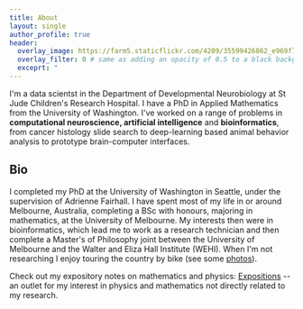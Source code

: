 ```yaml
---
title: About
layout: single
author_profile: true
header:
  overlay_image: https://farm5.staticflickr.com/4209/35599426862_e969f73b74_h_d.jpg
  overlay_filter: 0 # same as adding an opacity of 0.5 to a black background
  exceprt: "                                                                               "                                                          
---
```


I'm a data scientst in the Department of Developmental Neurobiology at St Jude Children's Research Hospital. I have a PhD in Applied Mathematics from the University of Washington. I've worked on a range of problems in **computational neuroscience, artificial intelligence** and **bioinformatics**, from cancer histology slide search to deep-learning based animal behavior analysis to prototype brain-computer interfaces. 

## Bio

I completed my PhD at the University of Washington in Seattle, under the supervision of Adrienne Fairhall. I have spent most of my life in or around Melbourne, Australia, completing a BSc with honours, majoring in mathematics, at the University of Melbourne. My interests then were in bioinformatics, which lead me to work as a research technician and then complete a Master's of Philosophy joint between the University of Melbourne and the Walter and Eliza Hall Institute (WEHI). When I'm not researching I enjoy touring the country by bike (see some [photos](https://www.flickr.com/people/149922637@N08/)). 

Check out my expository notes on mathematics and physics: [Expositions](https://benlansdell.github.io/expositions/) -- an outlet for my interest in physics and mathematics not directly related to my research.
